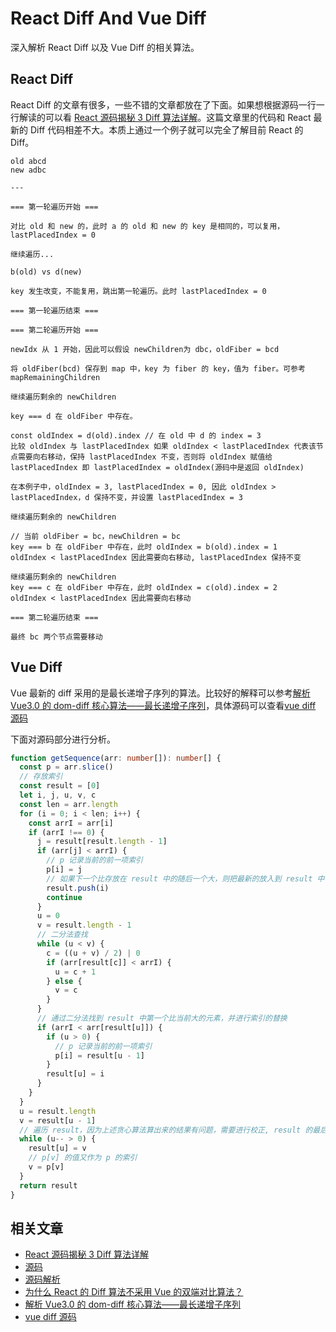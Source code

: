 # React Diff And Vue Diff

深入解析 React Diff 以及 Vue Diff 的相关算法。

## React Diff

React Diff 的文章有很多，一些不错的文章都放在了下面。如果想根据源码一行一行解读的可以看 [React 源码揭秘 3 Diff 算法详解](https://juejin.cn/post/6844904167472005134)。这篇文章里的代码和 React 最新的 Diff 代码相差不大。本质上通过一个例子就可以完全了解目前 React 的 Diff。

```text
old abcd
new adbc

---

=== 第一轮遍历开始 ===

对比 old 和 new 的，此时 a 的 old 和 new 的 key 是相同的，可以复用， lastPlacedIndex = 0

继续遍历...

b(old) vs d(new)

key 发生改变，不能复用，跳出第一轮遍历。此时 lastPlacedIndex = 0

=== 第一轮遍历结束 ===

=== 第二轮遍历开始 ===

newIdx 从 1 开始，因此可以假设 newChildren为 dbc，oldFiber = bcd

将 oldFiber(bcd) 保存到 map 中，key 为 fiber 的 key，值为 fiber。可参考 mapRemainingChildren

继续遍历剩余的 newChildren

key === d 在 oldFiber 中存在。

const oldIndex = d(old).index // 在 old 中 d 的 index = 3
比较 oldIndex 与 lastPlacedIndex 如果 oldIndex < lastPlacedIndex 代表该节点需要向右移动，保持 lastPlacedIndex 不变，否则将 oldIndex 赋值给 lastPlacedIndex 即 lastPlacedIndex = oldIndex(源码中是返回 oldIndex)

在本例子中，oldIndex = 3, lastPlacedIndex = 0, 因此 oldIndex > lastPlacedIndex，d 保持不变，并设置 lastPlacedIndex = 3

继续遍历剩余的 newChildren

// 当前 oldFiber = bc，newChildren = bc
key === b 在 oldFiber 中存在，此时 oldIndex = b(old).index = 1
oldIndex < lastPlacedIndex 因此需要向右移动, lastPlacedIndex 保持不变

继续遍历剩余的 newChildren
key === c 在 oldFiber 中存在，此时 oldIndex = c(old).index = 2
oldIndex < lastPlacedIndex 因此需要向右移动

=== 第二轮遍历结束 ===

最终 bc 两个节点需要移动
```

## Vue Diff

Vue 最新的 diff 采用的是最长递增子序列的算法。比较好的解释可以参考[解析 Vue3.0 的 dom-diff 核心算法——最长递增子序列](https://kinyaying.github.io/%E8%A7%A3%E6%9E%90Vue3.0%E7%9A%84dom-diff%E6%A0%B8%E5%BF%83%E7%AE%97%E6%B3%95%E2%80%94%E2%80%94%E6%9C%80%E9%95%BF%E9%80%92%E5%A2%9E%E5%AD%90%E5%BA%8F%E5%88%97/)，具体源码可以查看[vue diff 源码](https://github.com/vuejs/core/blob/540e26f49c09edf09b6a60ac2a978fdec52686bf/packages/runtime-core/src/renderer.ts#L2353-L2392)

下面对源码部分进行分析。

```ts
function getSequence(arr: number[]): number[] {
  const p = arr.slice()
  // 存放索引
  const result = [0]
  let i, j, u, v, c
  const len = arr.length
  for (i = 0; i < len; i++) {
    const arrI = arr[i]
    if (arrI !== 0) {
      j = result[result.length - 1]
      if (arr[j] < arrI) {
        // p 记录当前的前一项索引
        p[i] = j
        // 如果下一个比存放在 result 中的随后一个大，则把最新的放入到 result 中
        result.push(i)
        continue
      }
      u = 0
      v = result.length - 1
      // 二分法查找
      while (u < v) {
        c = ((u + v) / 2) | 0
        if (arr[result[c]] < arrI) {
          u = c + 1
        } else {
          v = c
        }
      }
      // 通过二分法找到 result 中第一个比当前大的元素，并进行索引的替换
      if (arrI < arr[result[u]]) {
        if (u > 0) {
          // p 记录当前的前一项索引
          p[i] = result[u - 1]
        }
        result[u] = i
      }
    }
  }
  u = result.length
  v = result[u - 1]
  // 遍历 result，因为上述贪心算法算出来的结果有问题，需要进行校正, result 的最后一项肯定是正确的
  while (u-- > 0) {
    result[u] = v
    // p[v] 的值又作为 p 的索引
    v = p[v]
  }
  return result
}
```

## 相关文章

- [React 源码揭秘 3 Diff 算法详解](https://juejin.cn/post/6844904167472005134)
- [源码](https://github.com/facebook/react/blob/bd081376665f5f081dcf4bf72f06b7e563c8046d/packages/react-reconciler/src/ReactChildFiber.new.js#L736)
- [源码解析](https://github.com/BetaSu/big-react/blob/master/packages/react-reconciler/ReactChildFiber.js#L265)
- [为什么 React 的 Diff 算法不采用 Vue 的双端对比算法？](https://juejin.cn/post/7116141318853623839)
- [解析 Vue3.0 的 dom-diff 核心算法——最长递增子序列](https://kinyaying.github.io/%E8%A7%A3%E6%9E%90Vue3.0%E7%9A%84dom-diff%E6%A0%B8%E5%BF%83%E7%AE%97%E6%B3%95%E2%80%94%E2%80%94%E6%9C%80%E9%95%BF%E9%80%92%E5%A2%9E%E5%AD%90%E5%BA%8F%E5%88%97/)
- [vue diff 源码](https://github.com/vuejs/core/blob/540e26f49c09edf09b6a60ac2a978fdec52686bf/packages/runtime-core/src/renderer.ts#L2353-L2392)
